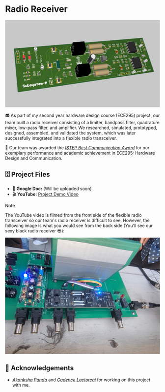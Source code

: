 # Radio Receiver

![head](https://github.com/thejoonho/radio-receiver/blob/main/images/radio-receiver.jpeg)

📻 As part of my second year hardware design course (ECE295) project, our team built a radio receiver consisting of a limiter, bandpass filter, quadrature mixer, low-pass filter, and amplifier. We researched, simulated, prototyped, designed, assembled, and validated the system, which was later successfully integrated into a flexible radio transceiver.

🌟 Our team was awarded the _[ISTEP Best Communication Award](https://github.com/thejoonho/radio-receiver/blob/main/award.pdf)_ for our exemplary performance and academic achievement in ECE295: Hardware Design and Communication.

## 🗄️ Project Files
- 📑 **Google Doc:** (Will be uploaded soon) 
- 🎬 **YouTube:** [Project Demo Video](https://www.youtube.com/watch?v=JGLR_uTyv3c)

>[!NOTE]
> The YouTube video is filmed from the front side of the flexible radio transceiver so our team's radio receiver is difficult to see. However, the following image is what you would see from the back side (You'll see our sexy black radio receiver 😎):
>
> ![flexible radio transceiver (back side)](https://github.com/thejoonho/radio-receiver/blob/main/images/radio-receiver-integrated1.jpeg)

## 💐 Acknowledgements

- *[Akanksha Panda](https://www.linkedin.com/in/akanksha-panda0/)* and *[Cadence Lactorcai](https://www.linkedin.com/in/cadence-latorcai/)* for working on this project with me. 

